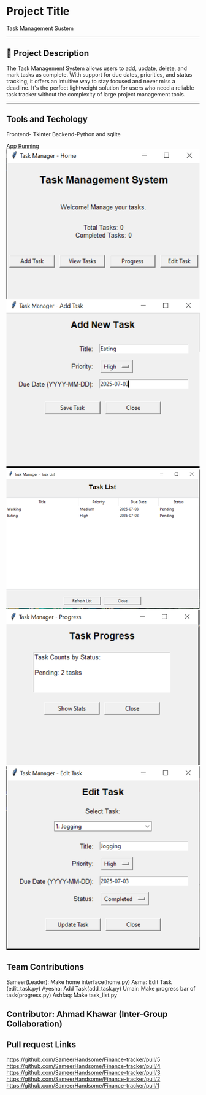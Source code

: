 # Project Title
Task Management Sustem

---

## 📌 Project Description

The Task Management System allows users to add, update, delete, and mark tasks as complete. With support for due dates, priorities, and status tracking, it offers an intuitive way to stay focused and never miss a deadline. It's the perfect lightweight solution for users who need a reliable task tracker without the complexity of large project management tools.

---
## Tools and Techology
Frontend- Tkinter
Backend-Python and sqlite

[App Running](images_tk/run.PNG)
![Main Interface](images_tk/tk1.PNG)
![Add Task](images_tk/tk2.PNG)
![Task List](images_tk/tk3.PNG)
![View task](images_tk/tk4.PNG)
![Task Updated](images_tk/tk5.PNG)

## Team Contributions

Sameer(Leader):
Make home interface(home.py)
Asma:
Edit Task (edit_task.py)
Ayesha:
Add Task(add_task.py)
Umair:
Make progress bar of task(progress.py)
Ashfaq:
Make task_list.py
## Contributor: Ahmad Khawar (Inter-Group Collaboration)

## Pull request Links
https://github.com/SameerHandsome/Finance-tracker/pull/5
https://github.com/SameerHandsome/Finance-tracker/pull/4
https://github.com/SameerHandsome/Finance-tracker/pull/3
https://github.com/SameerHandsome/Finance-tracker/pull/2
https://github.com/SameerHandsome/Finance-tracker/pull/1
